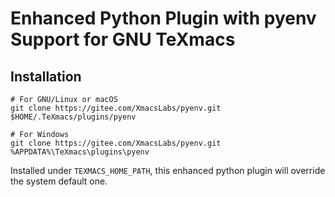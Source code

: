# Enhanced Python Plugin with pyenv Support for GNU TeXmacs
## Installation
```
# For GNU/Linux or macOS
git clone https://gitee.com/XmacsLabs/pyenv.git $HOME/.TeXmacs/plugins/pyenv

# For Windows
git clone https://gitee.com/XmacsLabs/pyenv.git %APPDATA%\TeXmacs\plugins\pyenv
```

Installed under `TEXMACS_HOME_PATH`, this enhanced python plugin will
override the system default one.


